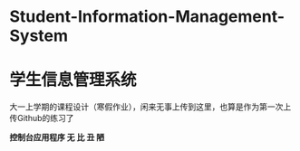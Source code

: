 # Student-Information-Management-System
# 学生信息管理系统
大一上学期的课程设计（寒假作业），闲来无事上传到这里，也算是作为第一次上传Github的练习了

**控制台应用程序
无 比 丑 陋**  
